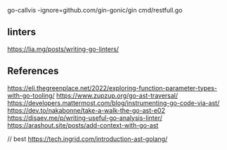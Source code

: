 go-callvis -ignore=github.com/gin-gonic/gin cmd/restfull.go


## linters
https://lia.mg/posts/writing-go-linters/

## References
https://eli.thegreenplace.net/2022/exploring-function-parameter-types-with-go-tooling/
https://www.zupzup.org/go-ast-traversal/
https://developers.mattermost.com/blog/instrumenting-go-code-via-ast/
https://dev.to/nakabonne/take-a-walk-the-go-ast-e02
https://disaev.me/p/writing-useful-go-analysis-linter/
https://arashout.site/posts/add-context-with-go-ast

// best
https://tech.ingrid.com/introduction-ast-golang/



